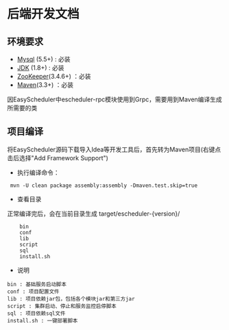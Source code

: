 # 后端开发文档

## 环境要求

 * [Mysql](http://geek.analysys.cn/topic/124) (5.5+) :  必装
 * [JDK](https://www.oracle.com/technetwork/java/javase/downloads/index.html) (1.8+) :  必装
 * [ZooKeeper](https://mirrors.tuna.tsinghua.edu.cn/apache/zookeeper)(3.4.6+) ：必装 
 * [Maven](http://maven.apache.org/download.cgi)(3.3+) ：必装 

因EasyScheduler中escheduler-rpc模块使用到Grpc，需要用到Maven编译生成所需要的类

## 项目编译
将EasyScheduler源码下载导入Idea等开发工具后，首先转为Maven项目(右键点击后选择"Add Framework Support")

* 执行编译命令：

```
 mvn -U clean package assembly:assembly -Dmaven.test.skip=true
```

* 查看目录

正常编译完后，会在当前目录生成 target/escheduler-{version}/

```
    bin
    conf
    lib
    script
    sql
    install.sh
```

- 说明

```
bin : 基础服务启动脚本
conf : 项目配置文件
lib : 项目依赖jar包，包括各个模块jar和第三方jar
script : 集群启动、停止和服务监控启停脚本
sql : 项目依赖sql文件
install.sh : 一键部署脚本
```

   
